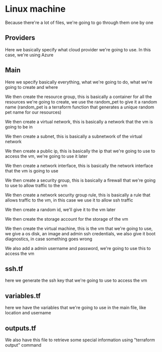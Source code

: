 # Linux machine

Because there're a lot of files, we're going to go through them one by one

## Providers

Here we basically specify what cloud provider we're going to use. In this case, we're using Azure

## Main

Here we specify basically everything, what we're going to do, what we're going to create and where

We then create the resource group, this is basically a container for all the resources we're going to create, we use the random_pet to give it a random name (random_pet is a terraform function that generates a unique random pet name for our resources)

We then create a virtual network, this is basically a network that the vm is going to be in

We then create a subnet, this is basically a subnetwork of the virtual network

We then create a public ip, this is basically the ip that we're going to use to access the vm, we're going to use it later

We then create a network interface, this is basically the network interface that the vm is going to use

We then create a security group, this is basically a firewall that we're going to use to allow traffic to the vm

We then create a network security group rule, this is basically a rule that allows traffic to the vm, in this case we use it to allow ssh traffic

We then create a random id, we'll give it to the vm later

We then create the storage account for the storage of the vm 

We then create the virtual machine, this is the vm that we're going to use, we give a os disk, an image and admin ssh credentials, we also give it boot diagnostics, in case something goes wrong

We also add a admin username and password, we're going to use this to access the vm

## ssh.tf

here we generate the ssh key that we're going to use to access the vm

## variables.tf

here we have the variables that we're going to use in the main file, like location and username

## outputs.tf

We also have this file to retrieve some special information using "terraform output" command